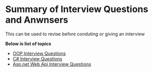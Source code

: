 # Summary of Interview Questions and Anwnsers
This can be used to revise before conduting or giving an interview


**Below is list of topics**

- [OOP Interview Questions](OOPs.md)
- [C# Interview Questions](CSharp.md)
- [Asp.net Web Api Interview Questions](Asp.Net_Web_Api.md)